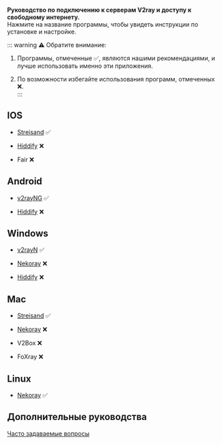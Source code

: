**Руководство по подключению к серверам V2ray и доступу к свободному интернету.**  
Нажмите на название программы, чтобы увидеть инструкции по установке и настройке.

::: warning ⚠️ Обратите внимание:  
1. Программы, отмеченные ✅, являются нашими рекомендациями, и лучше использовать именно эти приложения.  

2. По возможности избегайте использования программ, отмеченных ❌.  
:::

## IOS

 - [Streisand](/ru/docs/streisand) ✅

 - [Hiddify](/ru/docs/hiddify) ❌

 - Fair ❌

## Android

 - [v2rayNG](/ru/docs/v2rayNG) ✅

 - [Hiddify](/ru/docs/hiddify) ❌

## Windows
 - [v2rayN](/ru/docs/v2rayN) ✅

 - [Nekoray](/ru/docs/nekoray-win) ❌

 - [Hiddify](/ru/docs/hiddify-win) ❌

## Mac
 - [Streisand](/ru/docs/streisand) ✅

 - [Nekoray](/ru/docs/nekoray-mac) ❌

 - V2Box ❌

 - FoXray ❌

## Linux
 - [Nekoray](/ru/docs/nekoray-win) ✅

## Дополнительные руководства

[Часто задаваемые вопросы](/ru/docs/qa)

<!-- [Руководство по покупке, продлению услуги и использованию бота](/ru/docs/bot) -->  
<!-- Руководство по включению IPv6 для [IOS](/ru/docs/ipv6-apple) или [Android](/ru/docs/ipv6-samsung) -->
